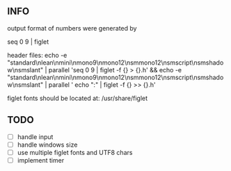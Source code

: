 ## INFO
output format of numbers were generated by

seq 0 9 | figlet

header files:
echo -e "standard\nlean\nmini\nmono9\nmono12\nsmmono12\nsmscript\nsmshadow\nsmslant" | parallel 'seq 0 9 | figlet -f {} > {}.h' &&
echo -e "standard\nlean\nmini\nmono9\nmono12\nsmmono12\nsmscript\nsmshadow\nsmslant" | parallel ' echo ":" | figlet -f {} >> {}.h'

figlet fonts should be located at:
/usr/share/figlet

## TODO
 - [ ] handle input
 - [ ] handle windows size
 - [ ] use multiple figlet fonts and UTF8 chars
 - [ ] implement timer
